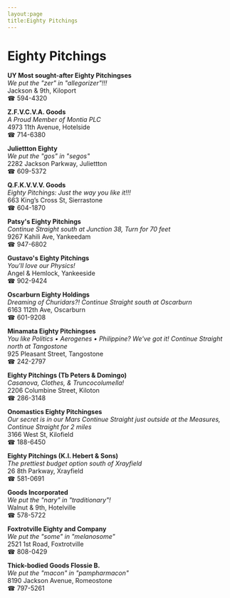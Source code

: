 ```yaml
---
layout:page
title:Eighty Pitchings
---
```

# Eighty Pitchings

**UY Most sought-after Eighty Pitchingses**  
_We put the "zer" in "allegorizer"!!!_  
Jackson & 9th, Kiloport  
☎ 594-4320



**Z.F.V.C.V.A. Goods**  
_A Proud Member of Montia PLC_  
4973 11th Avenue, Hotelside  
☎ 714-6380



**Juliettton Eighty**  
_We put the "gos" in "segos"_  
2282 Jackson Parkway, Juliettton  
☎ 609-5372



**Q.F.K.V.V.V. Goods**  
_Eighty Pitchings: Just the way you like it!!!_  
663 King’s Cross St, Sierrastone  
☎ 604-1870



**Patsy's Eighty Pitchings**  
_Continue Straight south at Junction 38, Turn for 70 feet_  
9267 Kahili Ave, Yankeedam  
☎ 947-6802



**Gustavo's Eighty Pitchings**  
_You'll love our Physics!_  
Angel & Hemlock, Yankeeside  
☎ 902-9424



**Oscarburn Eighty Holdings**  
_Dreaming of Churidars?! 
Continue Straight south at Oscarburn_  
6163 112th Ave, Oscarburn  
☎ 601-9208



**Minamata Eighty Pitchingses**  
_You like Politics • Aerogenes • Philippine? We've got it! 
Continue Straight north at Tangostone_  
925 Pleasant Street, Tangostone  
☎ 242-2797



**Eighty Pitchings (Tb Peters & Domingo)**  
_Casanova, Clothes, & Truncocolumella!_  
2206 Columbine Street, Kiloton  
☎ 286-3148



**Onomastics Eighty Pitchingses**  
_Our secret is in our Mars 
Continue Straight just outside at the Measures, Continue Straight for 2 miles_  
3166 West St, Kilofield  
☎ 188-6450



**Eighty Pitchings (K.I. Hebert & Sons)**  
_The prettiest budget option south of Xrayfield_  
26 8th Parkway, Xrayfield  
☎ 581-0691



**Goods Incorporated**  
_We put the "nary" in "traditionary"!_  
Walnut & 9th, Hotelville  
☎ 578-5722



**Foxtrotville Eighty and Company**  
_We put the "some" in "melanosome"_  
2521 1st Road, Foxtrotville  
☎ 808-0429



**Thick-bodied Goods Flossie B.**  
_We put the "macon" in "pampharmacon"_  
8190 Jackson Avenue, Romeostone  
☎ 797-5261



